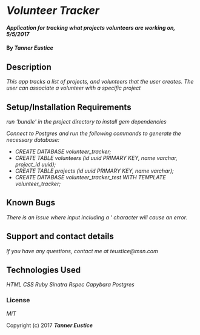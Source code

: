 # _Volunteer Tracker_

#### _Application for tracking what projects volunteers are working on, 5/5/2017_

#### By _**Tanner Eustice**_

## Description

_This app tracks a list of projects, and volunteers that the user creates. The user can associate a volunteer with a specific project_

## Setup/Installation Requirements
_run 'bundle' in the project directory to install gem dependencies_

_Connect to Postgres and run the following commands to generate the necessary database:_
* _CREATE DATABASE volunteer_tracker;_
* _CREATE TABLE volunteers (id uuid PRIMARY KEY, name varchar, project_id uuid);_
* _CREATE TABLE projects (id uuid PRIMARY KEY, name varchar);_
* _CREATE DATABASE volunteer_tracker_test WITH TEMPLATE volunteer_tracker;_

## Known Bugs

_There is an issue where input including a ' character will cause an error._

## Support and contact details

_If you have any questions, contact me at teustice@msn.com_

## Technologies Used

_HTML_
_CSS_
_Ruby_
_Sinatra_
_Rspec_
_Capybara_
_Postgres_

### License

*MIT*

Copyright (c) 2017 **_Tanner Eustice_**
